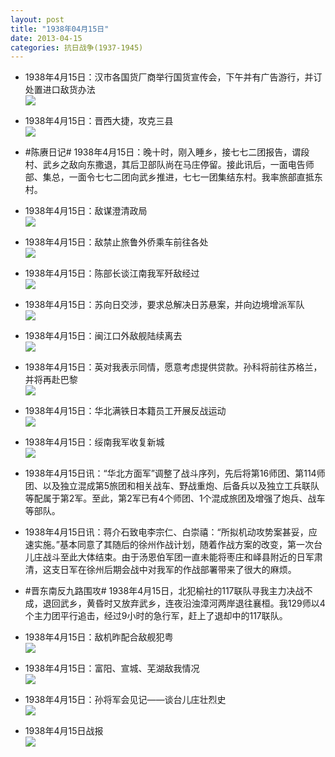 ```yaml
---
layout: post
title: "1938年04月15日"
date: 2013-04-15
categories: 抗日战争(1937-1945)
---
```


<meta name="referrer" content="no-referrer" />

- 1938年4月15日：汉市各国货厂商举行国货宣传会，下午并有广告游行，并订处置进口敌货办法 <br/><img src="https://ww3.sinaimg.cn/large/aca367d8jw1e3qpbhk8pij.jpg" />

- 1938年4月15日：晋西大捷，攻克三县 <br/><img src="https://ww4.sinaimg.cn/large/aca367d8jw1e3qnl2vqvoj.jpg" />

- #陈赓日记# 1938年4月15日：晚十时，刚入睡乡，接七七二团报告，谓段村、武乡之敌向东撒退，其后卫部队尚在马庄停留。接此讯后，一面电告师部、集总，一面令七七二团向武乡推进，七七一团集结东村。我率旅部直抵东村。 

- 1938年4月15日：敌谋澄清政局 <br/><img src="https://ww4.sinaimg.cn/large/aca367d8jw1e3qluki482j.jpg" />

- 1938年4月15日：敌禁止旅鲁外侨乘车前往各处 <br/><img src="https://ww3.sinaimg.cn/large/aca367d8jw1e3qk47v6cnj.jpg" />

- 1938年4月15日：陈部长谈江南我军歼敌经过 <br/><img src="https://ww3.sinaimg.cn/large/aca367d8jw1e3qidsx5s1j.jpg" />

- 1938年4月15日：苏向日交涉，要求总解决日苏悬案，并向边境增派军队 <br/><img src="https://ww1.sinaimg.cn/large/aca367d8jw1e3qgndegwsj.jpg" />

- 1938年4月15日：闽江口外敌舰陆续离去 <br/><img src="https://ww4.sinaimg.cn/large/aca367d8jw1e3qewz771ij.jpg" />

- 1938年4月15日：英对我表示同情，愿意考虑提供贷款。孙科将前往苏格兰，并将再赴巴黎 <br/><img src="https://ww1.sinaimg.cn/large/aca367d8jw1e3qd6ldd1lj.jpg" />

- 1938年4月15日：华北满铁日本籍员工开展反战运动 <br/><img src="https://ww1.sinaimg.cn/large/aca367d8jw1e3q7z23mlxj.jpg" />

- 1938年4月15日：绥南我军收复新城 <br/><img src="https://ww2.sinaimg.cn/large/aca367d8jw1e3q68lwf4xj.jpg" />

- 1938年4月15日讯：“华北方面军”调整了战斗序列，先后将第16师团、第114师团、以及独立混成第5旅团和相关战车、野战重炮、后备兵以及独立工兵联队等配属于第2军。至此，第2军已有4个师团、1个混成旅团及增强了炮兵、战车等部队。  

- 1938年4月15日讯：蒋介石致电李宗仁、白崇禧：“所拟机动攻势案甚妥，应速实施。”基本同意了其随后的徐州作战计划，随着作战方案的改变，第一次台儿庄战斗至此大体结束。由于汤恩伯军团一直未能将枣庄和峄县附近的日军肃清，这支日军在徐州后期会战中对我军的作战部署带来了很大的麻烦。 

- #晋东南反九路围攻# 1938年4月15日，北犯榆社的117联队寻我主力决战不成，退回武乡，黄昏时又放弃武乡，连夜沿浊漳河两岸退往襄桓。我129师以4个主力团平行追击，经过9小时的急行军，赶上了退却中的117联队。 

- 1938年4月15日：敌机昨配合敌舰犯粤 <br/><img src="https://ww2.sinaimg.cn/large/aca367d8jw1e3pzavg7plj.jpg" />

- 1938年4月15日：富阳、宣城、芜湖敌我情况 <br/><img src="https://ww2.sinaimg.cn/large/aca367d8jw1e3pxkir5x8j.jpg" />

- 1938年4月15日：孙将军会见记——谈台儿庄壮烈史 <br/><img src="https://ww1.sinaimg.cn/large/aca367d8jw1e3pxa8441nj.jpg" />

- 1938年4月15日战报 <br/><img src="https://ww3.sinaimg.cn/large/aca367d8jw1e3pwexs2s8j.jpg" />

